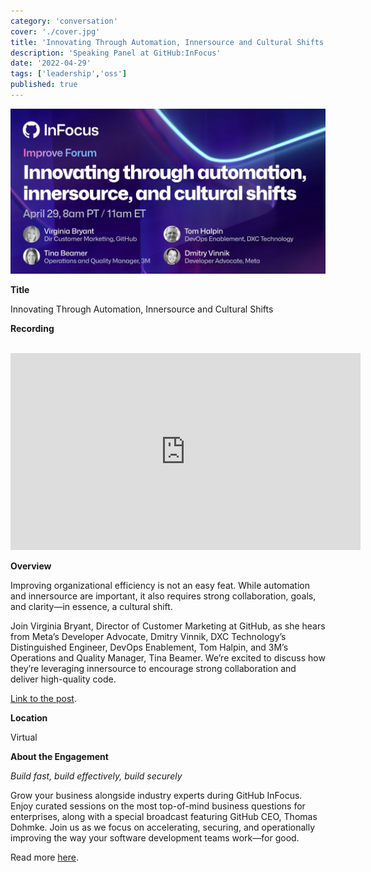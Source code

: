 ```yaml
---
category: 'conversation'
cover: './cover.jpg'
title: 'Innovating Through Automation, Innersource and Cultural Shifts'
description: 'Speaking Panel at GitHub:InFocus'
date: '2022-04-29'
tags: ['leadership','oss']
published: true
---
```

![cover](./cover.jpg)

**Title**

Innovating Through Automation, Innersource and Cultural Shifts

**Recording**

<br>

<iframe width="560" height="315" src="https://www.youtube.com/embed/Y8c7U4quV8g" title="YouTube video player" frameborder="0" allow="accelerometer; autoplay; clipboard-write; encrypted-media; gyroscope; picture-in-picture" allowfullscreen></iframe>

<br>

**Overview**

Improving organizational efficiency is not an easy feat. While automation and innersource are important, it also requires strong collaboration, goals, and clarity—in essence, a cultural shift.

Join Virginia Bryant, Director of Customer Marketing at GitHub, as she hears from Meta’s Developer Advocate, Dmitry Vinnik, DXC Technology’s Distinguished Engineer, DevOps Enablement, Tom Halpin, and 3M’s Operations and Quality Manager, Tina Beamer. We’re excited to discuss how they’re leveraging innersource to encourage strong collaboration and deliver high-quality code.

[Link to the post](https://infocus.github.com/sessions/innovating-through-automation-innersource-and-cultural-shifts-with-meta-dxc-technology-and-3m/).

**Location**

Virtual

**About the Engagement**

*Build fast, build effectively, build securely*

Grow your business alongside industry experts during GitHub InFocus. Enjoy curated sessions on the most top-of-mind business questions for enterprises, along with a special broadcast featuring GitHub CEO, Thomas Dohmke. Join us as we focus on accelerating, securing, and operationally improving the way your software development teams work—for good.

Read more [here]().